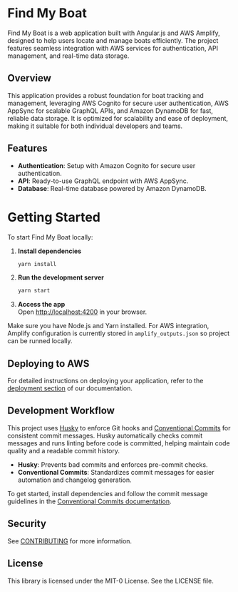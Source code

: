 # Find My Boat

Find My Boat is a web application built with Angular.js and AWS Amplify, designed to help users locate and manage boats efficiently. The project features seamless integration with AWS services for authentication, API management, and real-time data storage.

## Overview

This application provides a robust foundation for boat tracking and management, leveraging AWS Cognito for secure user authentication, AWS AppSync for scalable GraphQL APIs, and Amazon DynamoDB for fast, reliable data storage. It is optimized for scalability and ease of deployment, making it suitable for both individual developers and teams.

## Features

- **Authentication**: Setup with Amazon Cognito for secure user authentication.
- **API**: Ready-to-use GraphQL endpoint with AWS AppSync.
- **Database**: Real-time database powered by Amazon DynamoDB.

# Getting Started

To start Find My Boat locally:

1. **Install dependencies**

   ```bash
   yarn install
   ```

2. **Run the development server**

   ```bash
   yarn start
   ```

3. **Access the app**  
   Open [http://localhost:4200](http://localhost:4200) in your browser.

Make sure you have Node.js and Yarn installed. For AWS integration, Amplify configuration is currently stored in `amplify_outputs.json` so project can be runned locally.

## Deploying to AWS

For detailed instructions on deploying your application, refer to the [deployment section](https://docs.amplify.aws/angular/start/quickstart/#deploy-a-fullstack-app-to-aws) of our documentation.

## Development Workflow

This project uses [Husky](https://typicode.github.io/husky/) to enforce Git hooks and [Conventional Commits](https://www.conventionalcommits.org/) for consistent commit messages. Husky automatically checks commit messages and runs linting before code is committed, helping maintain code quality and a readable commit history.

- **Husky**: Prevents bad commits and enforces pre-commit checks.
- **Conventional Commits**: Standardizes commit messages for easier automation and changelog generation.

To get started, install dependencies and follow the commit message guidelines in the [Conventional Commits documentation](https://www.conventionalcommits.org/en/v1.0.0/).

## Security

See [CONTRIBUTING](CONTRIBUTING.md#security-issue-notifications) for more information.

## License

This library is licensed under the MIT-0 License. See the LICENSE file.
